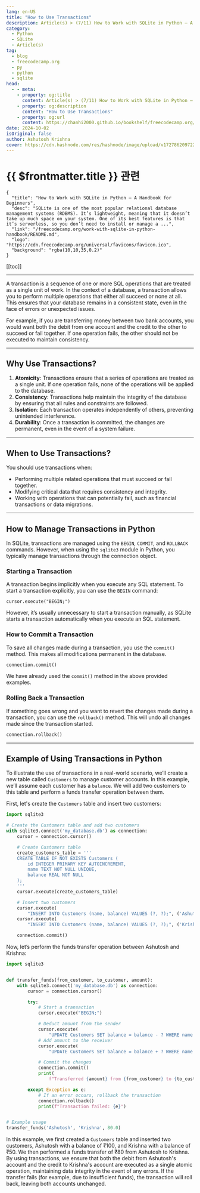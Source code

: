 ```yaml
---
lang: en-US
title: "How to Use Transactions"
description: Article(s) > (7/11) How to Work with SQLite in Python – A Handbook for Beginners 
category:
  - Python
  - SQLite
  - Article(s)
tag:
  - blog
  - freecodecamp.org
  - py
  - python
  - sqlite
head:
  - - meta:
    - property: og:title
      content: Article(s) > (7/11) How to Work with SQLite in Python – A Handbook for Beginners
    - property: og:description
      content: "How to Use Transactions"
    - property: og:url
      content: https://chanhi2000.github.io/bookshelf/freecodecamp.org/work-with-sqlite-in-python-handbook/how-to-use-transactions.html
date: 2024-10-02
isOriginal: false
author: Ashutosh Krishna
cover: https://cdn.hashnode.com/res/hashnode/image/upload/v1727862097228/24433377-ebb8-49b5-b0ee-5736f629399d.png
---
```


# {{ $frontmatter.title }} 관련

```component VPCard
{
  "title": "How to Work with SQLite in Python – A Handbook for Beginners",
  "desc": "SQLite is one of the most popular relational database management systems (RDBMS). It’s lightweight, meaning that it doesn’t take up much space on your system. One of its best features is that it’s serverless, so you don’t need to install or manage a ...",
  "link": "/freecodecamp.org/work-with-sqlite-in-python-handbook/README.md",
  "logo": "https://cdn.freecodecamp.org/universal/favicons/favicon.ico",
  "background": "rgba(10,10,35,0.2)"
}
```

[[toc]]

---

<SiteInfo
  name="How to Work with SQLite in Python – A Handbook for Beginners"
  desc="SQLite is one of the most popular relational database management systems (RDBMS). It’s lightweight, meaning that it doesn’t take up much space on your system. One of its best features is that it’s serverless, so you don’t need to install or manage a ..."
  url="https://freecodecamp.org/news/work-with-sqlite-in-python-handbook/"
  logo="https://cdn.freecodecamp.org/universal/favicons/favicon.ico"
  preview="https://cdn.hashnode.com/res/hashnode/image/upload/v1727862097228/24433377-ebb8-49b5-b0ee-5736f629399d.png"/>

A transaction is a sequence of one or more SQL operations that are treated as a single unit of work. In the context of a database, a transaction allows you to perform multiple operations that either all succeed or none at all. This ensures that your database remains in a consistent state, even in the face of errors or unexpected issues.

For example, if you are transferring money between two bank accounts, you would want both the debit from one account and the credit to the other to succeed or fail together. If one operation fails, the other should not be executed to maintain consistency.

---

## Why Use Transactions?

1. **Atomicity**: Transactions ensure that a series of operations are treated as a single unit. If one operation fails, none of the operations will be applied to the database.
2. **Consistency**: Transactions help maintain the integrity of the database by ensuring that all rules and constraints are followed.
3. **Isolation**: Each transaction operates independently of others, preventing unintended interference.
4. **Durability**: Once a transaction is committed, the changes are permanent, even in the event of a system failure.

---

## When to Use Transactions?

You should use transactions when:

- Performing multiple related operations that must succeed or fail together.
- Modifying critical data that requires consistency and integrity.
- Working with operations that can potentially fail, such as financial transactions or data migrations.

---

## How to Manage Transactions in Python

In SQLite, transactions are managed using the `BEGIN`, `COMMIT`, and `ROLLBACK` commands. However, when using the `sqlite3` module in Python, you typically manage transactions through the connection object.

### Starting a Transaction

A transaction begins implicitly when you execute any SQL statement. To start a transaction explicitly, you can use the `BEGIN` command:

```
cursor.execute("BEGIN;")
``` 

However, it’s usually unnecessary to start a transaction manually, as SQLite starts a transaction automatically when you execute an SQL statement.

### How to Commit a Transaction

To save all changes made during a transaction, you use the `commit()` method. This makes all modifications permanent in the database.

```py
connection.commit()
```

We have already used the `commit()` method in the above provided examples.

### Rolling Back a Transaction

If something goes wrong and you want to revert the changes made during a transaction, you can use the `rollback()` method. This will undo all changes made since the transaction started.

```py
connection.rollback()
```

---

## Example of Using Transactions in Python

To illustrate the use of transactions in a real-world scenario, we’ll create a new table called `Customers` to manage customer accounts. In this example, we’ll assume each customer has a `balance`. We will add two customers to this table and perform a funds transfer operation between them.

First, let's create the `Customers` table and insert two customers:

```py
import sqlite3

# Create the Customers table and add two customers
with sqlite3.connect('my_database.db') as connection:
    cursor = connection.cursor()

    # Create Customers table
    create_customers_table = '''
    CREATE TABLE IF NOT EXISTS Customers (
        id INTEGER PRIMARY KEY AUTOINCREMENT,
        name TEXT NOT NULL UNIQUE,
        balance REAL NOT NULL
    );
    '''
    cursor.execute(create_customers_table)

    # Insert two customers
    cursor.execute(
        "INSERT INTO Customers (name, balance) VALUES (?, ?);", ('Ashutosh', 100.0))
    cursor.execute(
        "INSERT INTO Customers (name, balance) VALUES (?, ?);", ('Krishna', 50.0))

    connection.commit()
```

Now, let’s perform the funds transfer operation between Ashutosh and Krishna:

```py
import sqlite3


def transfer_funds(from_customer, to_customer, amount):
    with sqlite3.connect('my_database.db') as connection:
        cursor = connection.cursor()

        try:
            # Start a transaction
            cursor.execute("BEGIN;")

            # Deduct amount from the sender
            cursor.execute(
                "UPDATE Customers SET balance = balance - ? WHERE name = ?;", (amount, from_customer))
            # Add amount to the receiver
            cursor.execute(
                "UPDATE Customers SET balance = balance + ? WHERE name = ?;", (amount, to_customer))

            # Commit the changes
            connection.commit()
            print(
                f"Transferred {amount} from {from_customer} to {to_customer}.")

        except Exception as e:
            # If an error occurs, rollback the transaction
            connection.rollback()
            print(f"Transaction failed: {e}")


# Example usage
transfer_funds('Ashutosh', 'Krishna', 80.0)
```

In this example, we first created a `Customers` table and inserted two customers, Ashutosh with a balance of ₹100, and Krishna with a balance of ₹50. We then performed a funds transfer of ₹80 from Ashutosh to Krishna. By using transactions, we ensure that both the debit from Ashutosh's account and the credit to Krishna's account are executed as a single atomic operation, maintaining data integrity in the event of any errors. If the transfer fails (for example, due to insufficient funds), the transaction will roll back, leaving both accounts unchanged.
